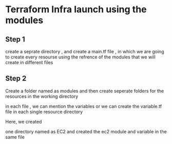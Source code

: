 # Terraform Infra launch using the modules 

## Step 1 
create a seprate directory , and create a main.tf file , in which we are going to create every resourse using the refrence of the modules that we will create in different files 

## Step 2
Create a folder named as modules and then create seperate folders for the resources in the working directory 

in each file , we can mention the variables or we can create the variable.tf file in each single resource directory 

Here, we created 

one directory named as EC2 and created the ec2 module and variable in the same file 


